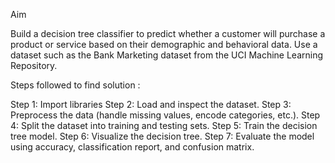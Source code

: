 Aim


Build a decision tree classifier to predict whether a customer will purchase a product or service based on their demographic and behavioral data. Use a dataset such as the Bank Marketing dataset from the UCI Machine Learning Repository.


Steps followed to find solution : 


Step 1: Import libraries
Step 2: Load and inspect the dataset.
Step 3: Preprocess the data (handle missing values, encode categories, etc.).
Step 4: Split the dataset into training and testing sets.
Step 5: Train the decision tree model.
Step 6: Visualize the decision tree.
Step 7: Evaluate the model using accuracy, classification report, and confusion matrix.
